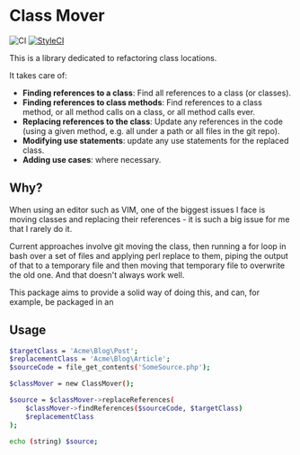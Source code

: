 Class Mover
===========

![CI](https://github.com/phpactor/class-mover/workflows/CI/badge.svg)
[![StyleCI](https://styleci.io/repos/<repo-id>/shield)](https://styleci.io/repos/<repo-id>)

This is a library dedicated to refactoring class locations.

It takes care of:

- **Finding references to a class**: Find all references to a class (or
  classes).
- **Finding references to class methods**: Find references to a class method,
  or all method calls on a class, or all method calls ever.
- **Replacing references to the class**: Update any references in the code
  (using a given method, e.g. all under a path or all files in the git repo).
- **Modifying use statements**: update any use statements for the replaced
  class.
- **Adding use cases**: where necessary.

Why?
----

When using an editor such as VIM, one of the biggest issues I face is moving
classes and replacing their references - it is such a big issue for me
that I rarely do it.

Current approaches involve git moving the class, then running a for loop in
bash over a set of files and applying perl replace to them, piping the output
of that to a temporary file and then moving that temporary file to overwrite
the old one. And that doesn't always work well.

This package aims to provide a solid way of doing this, and can, for example,
be packaged in an 

Usage
-----

```bash
$targetClass = 'Acme\Blog\Post';
$replacementClass = 'Acme\Blog\Article';
$sourceCode = file_get_contents('SomeSource.php');

$classMover = new ClassMover();

$source = $classMover->replaceReferences(
    $classMover->findReferences($sourceCode, $targetClass)
    $replacementClass
);

echo (string) $source;
```
